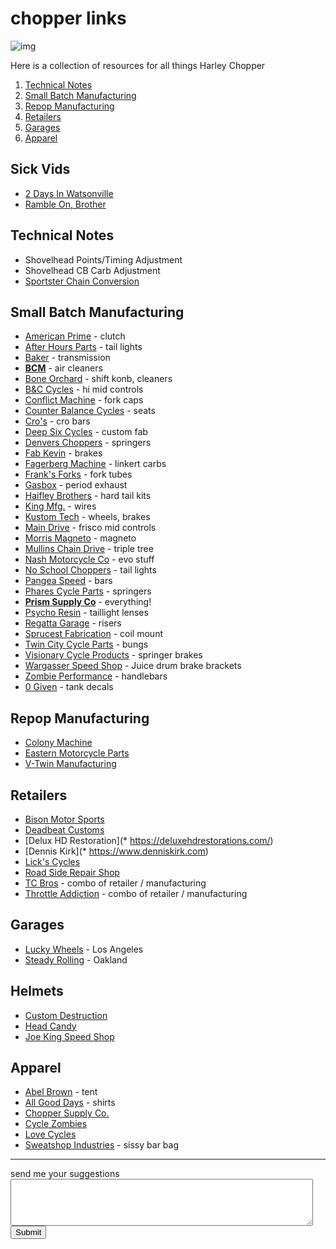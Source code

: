 # chopper links

![img](https://d.32k.io/Harley-Davidson-Engines-7--3184-default-large.jpeg)

Here is a collection of resources for all things Harley Chopper

1. [Technical Notes](#technical-notes)
2. [Small Batch Manufacturing](#small-batch-manufacturing)
3. [Repop Manufacturing](#repop-manufacturing)
4. [Retailers](#retailers)
5. [Garages](#garages)
6. [Apparel](#apparel)

## Sick Vids

* [2 Days In Watsonville](https://vimeo.com/148416019)
* [Ramble On, Brother](https://vimeo.com/254214424)

## Technical Notes

* Shovelhead Points/Timing Adjustment
* Shovelhead CB Carb Adjustment
* [Sportster Chain Conversion](http://www.chopcult.com/forum/showthread.php?t=15790)

## Small Batch Manufacturing

* [American Prime](https://americanprimemfginc.com/) - clutch
* [After Hours Parts](http://afterhourschoppers.com) - tail lights
* [Baker](https://bakerdrivetrain.com/) - transmission
* **[BCM](https://prismmotorcycles.com/)** - air cleaners
* [Bone Orchard](https://www.theboneorchardcycles.com/) - shift konb, cleaners
* [B&C Cycles](https://bnccycles.com/) - hi mid controls
* [Conflict Machine](https://www.conflictmachine.org/) - fork caps
* [Counter Balance Cycles](https://counterbalancecycles.com/) - seats
* [Cro's](https://crocustoms.bigcartel.com/product/cro-bars) - cro bars
* [Deep Six Cycles](http://www.deepsixcycles.com) - custom fab
* [Denvers Choppers](https://denverschoppers.com/) - springers
* [Fab Kevin](http://www.fabkevin.com) - brakes
* [Fagerberg Machine](http://www.fagerbergmachine.com/) - linkert carbs
* [Frank's Forks](http://franksforks.com/) - fork tubes
* [Gasbox](https://www.thegasbox.com/) - period exhaust
* [Haifley Brothers](http://www.haifleybrothers.com/) - hard tail kits
* [King Mfg.](https://www.kingmfg.co) - wires
* [Kustom Tech](http://www.kustomtech.eu/en/) - wheels, brakes
* [Main Drive](http://www.maindrivecycle.com/) - frisco mid controls
* [Morris Magneto](http://shop.morrismagneto.com/) - magneto
* [Mullins Chain Drive](http://mullinschaindrive.bigcartel.com) - triple tree
* [Nash Motorcycle Co](https://www.nashmotorcycle.com) - evo stuff
* [No School Choppers](http://www.noschoolchoppers.com/) - tail lights
* [Pangea Speed](https://pangeaspeed.com) - bars
* [Phares Cycle Parts](https://pharescycleparts.com/) - springers
* **[Prism Supply Co](https://prismmotorcycles.com/)** - everything!
* [Psycho Resin](http://www.psychoresin.bigcartel.com/) - taillight lenses
* [Regatta Garage](http://regattagarage.com/shop/) - risers
* [Sprucest Fabrication](https://sprucestfabrication.bigcartel.com/) - coil mount
* [Twin City Cycle Parts](http://www.twincitycycleparts.com/) - bungs
* [Visionary Cycle Products](https://visionarycycleproducts.com/) - springer brakes
* [Wargasser Speed Shop](https://www.instagram.com/wargasserspeedshop) - Juice drum brake brackets
* [Zombie Performance](http://zombieperformance.com/) - handlebars
* [0 Given](http://www.0given.com/) - tank decals

## Repop Manufacturing

* [Colony Machine](http://www.colonymachine.com/ColonyCatalog2018.pdf)
* [Eastern Motorcycle Parts](http://www.easternmotorcycleparts.com/)
* [V-Twin Manufacturing](https://www.vtwinmfg.com/)

## Retailers

* [Bison Motor Sports](http://www.bisonmotorsports.com/)
* [Deadbeat Customs](https://www.deadbeatcustoms.com/)
* [Delux HD Restoration](* https://deluxehdrestorations.com/)
* [Dennis Kirk](* https://www.denniskirk.com)
* [Lick's Cycles](https://www.lickscycles.com)
* [Road Side Repair Shop](https://www.roadsiderepairshop.com/)
* [TC Bros](http://www.tcbroschoppers.com) - combo of retailer / manufacturing
* [Throttle Addiction](http://www.throttleaddiction.com) - combo of retailer / manufacturing

## Garages

* [Lucky Wheels](https://www.luckywheelsgarage.com/) - Los Angeles
* [Steady Rolling](http://www.steadyrollingmotorcycles.com/) - Oakland

## Helmets

* [Custom Destruction](https://www.helmetrestoration.com/)
* [Head Candy](http://headcandyfactory.com/index.html)
* [Joe King Speed Shop](https://joekingspeedshop.bigcartel.com/)

## Apparel

* [Abel Brown](http://www.psychoresin.bigcartel.com/) - tent
* [All Good Days](https://allgooddays.bigcartel.com/products) - shirts
* [Chopper Supply Co.](http://www.choppersupplyco.com/)
* [Cycle Zombies](http://cyclezombies.com)
* [Love Cycles](http://lovecycles.bigcartel.com/)
* [Sweatshop Industries](https://sweatshopind.myshopify.com/) - sissy bar bag

<hr />
send me your suggestions

<script>
window.addEventListener("load", function () {
    function post(f) {
        var req = new XMLHttpRequest();
        var body = new FormData(f);
        req.addEventListener("load", function(event) {
            alert(event.target.responseText);
            document.getElementsByName("suggestion")[0].value = "";
        });
        req.addEventListener("error", function(event) {
            alert('Oops! Something went wrong.');
        });
        req.open("POST", f.action);
        req.send(body);
    }
    var form = document.getElementById("suggest");
    form.addEventListener("submit", function (event) {
        event.preventDefault();
        post(form);
    });
});
</script>

<textarea name="suggestion" form="suggest" style="width: 96%; height: 75px;"></textarea>
<form id="suggest" action="https://server.32k.io/c/suggest" method="post">
  <input type="submit">
</form>
